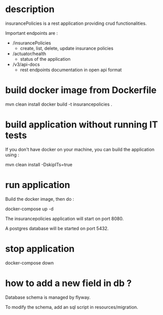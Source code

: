 # description

insurancePolicies is a rest application providing crud functionalities.

Important endpoints are :

- /insurancePolicies
  - create, list, delete, update insurance policies
- /actuator/health
  - status of the application
- /v3/api-docs
  - rest endpoints documentation in open api format

# build docker image from Dockerfile

mvn clean install
docker build -t insurancepolicies .

# build application without running IT tests

If you don't have docker on your machine, you can build
the application using :

mvn clean install -DskipITs=true

# run application

Build the docker image, then do :

docker-compose up -d

The insurancepolicies application will start on port 8080.

A postgres database will be started on port 5432.

# stop application

docker-compose down

# how to add a new field in db ?

Database schema is managed by flyway.

To modify the schema, add an sql script in resources/migration.